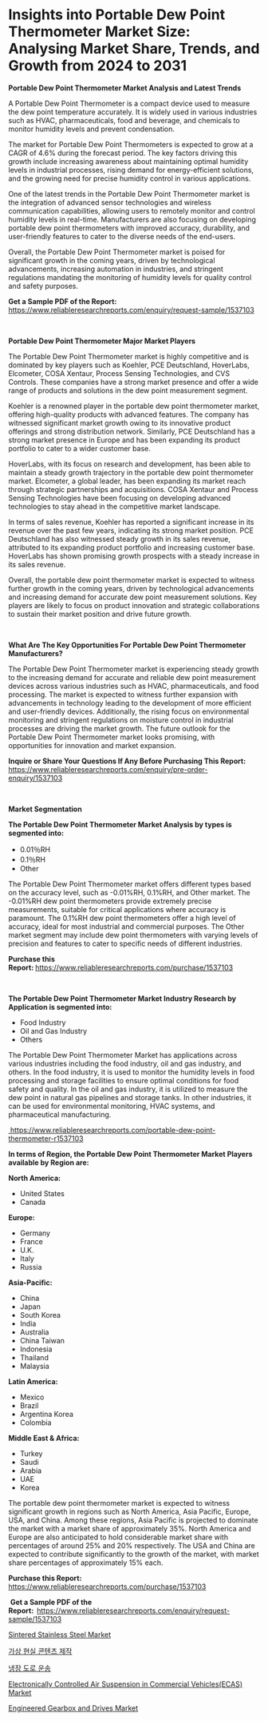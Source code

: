 <p><h1>Insights into Portable Dew Point Thermometer Market Size: Analysing Market Share, Trends, and Growth from 2024 to 2031</h1></p><p><strong>Portable Dew Point Thermometer Market Analysis and Latest Trends</strong></p>
<p><p>A Portable Dew Point Thermometer is a compact device used to measure the dew point temperature accurately. It is widely used in various industries such as HVAC, pharmaceuticals, food and beverage, and chemicals to monitor humidity levels and prevent condensation.</p><p>The market for Portable Dew Point Thermometers is expected to grow at a CAGR of 4.6% during the forecast period. The key factors driving this growth include increasing awareness about maintaining optimal humidity levels in industrial processes, rising demand for energy-efficient solutions, and the growing need for precise humidity control in various applications.</p><p>One of the latest trends in the Portable Dew Point Thermometer market is the integration of advanced sensor technologies and wireless communication capabilities, allowing users to remotely monitor and control humidity levels in real-time. Manufacturers are also focusing on developing portable dew point thermometers with improved accuracy, durability, and user-friendly features to cater to the diverse needs of the end-users.</p><p>Overall, the Portable Dew Point Thermometer market is poised for significant growth in the coming years, driven by technological advancements, increasing automation in industries, and stringent regulations mandating the monitoring of humidity levels for quality control and safety purposes.</p></p>
<p><strong>Get a Sample PDF of the Report:&nbsp;</strong> <a href="https://www.reliableresearchreports.com/enquiry/request-sample/1537103">https://www.reliableresearchreports.com/enquiry/request-sample/1537103</a></p>
<p>&nbsp;</p>
<p><strong>Portable Dew Point Thermometer Major Market Players</strong></p>
<p><p>The Portable Dew Point Thermometer market is highly competitive and is dominated by key players such as Koehler, PCE Deutschland, HoverLabs, Elcometer, COSA Xentaur, Process Sensing Technologies, and CVS Controls. These companies have a strong market presence and offer a wide range of products and solutions in the dew point measurement segment.</p><p>Koehler is a renowned player in the portable dew point thermometer market, offering high-quality products with advanced features. The company has witnessed significant market growth owing to its innovative product offerings and strong distribution network. Similarly, PCE Deutschland has a strong market presence in Europe and has been expanding its product portfolio to cater to a wider customer base.</p><p>HoverLabs, with its focus on research and development, has been able to maintain a steady growth trajectory in the portable dew point thermometer market. Elcometer, a global leader, has been expanding its market reach through strategic partnerships and acquisitions. COSA Xentaur and Process Sensing Technologies have been focusing on developing advanced technologies to stay ahead in the competitive market landscape.</p><p>In terms of sales revenue, Koehler has reported a significant increase in its revenue over the past few years, indicating its strong market position. PCE Deutschland has also witnessed steady growth in its sales revenue, attributed to its expanding product portfolio and increasing customer base. HoverLabs has shown promising growth prospects with a steady increase in its sales revenue.</p><p>Overall, the portable dew point thermometer market is expected to witness further growth in the coming years, driven by technological advancements and increasing demand for accurate dew point measurement solutions. Key players are likely to focus on product innovation and strategic collaborations to sustain their market position and drive future growth.</p></p>
<p>&nbsp;</p>
<p><strong>What Are The Key Opportunities For Portable Dew Point Thermometer Manufacturers?</strong></p>
<p><p>The Portable Dew Point Thermometer market is experiencing steady growth to the increasing demand for accurate and reliable dew point measurement devices across various industries such as HVAC, pharmaceuticals, and food processing. The market is expected to witness further expansion with advancements in technology leading to the development of more efficient and user-friendly devices. Additionally, the rising focus on environmental monitoring and stringent regulations on moisture control in industrial processes are driving the market growth. The future outlook for the Portable Dew Point Thermometer market looks promising, with opportunities for innovation and market expansion.</p></p>
<p><strong>Inquire or Share Your Questions If Any Before Purchasing This Report:</strong> <a href="https://www.reliableresearchreports.com/enquiry/pre-order-enquiry/1537103">https://www.reliableresearchreports.com/enquiry/pre-order-enquiry/1537103</a></p>
<p>&nbsp;</p>
<p><strong>Market Segmentation</strong></p>
<p><strong>The Portable Dew Point Thermometer Market Analysis by types is segmented into:</strong></p>
<p><ul><li>0.01％RH</li><li>0.1％RH</li><li>Other</li></ul></p>
<p><p>The Portable Dew Point Thermometer market offers different types based on the accuracy level, such as -0.01%RH, 0.1%RH, and Other market. The -0.01%RH dew point thermometers provide extremely precise measurements, suitable for critical applications where accuracy is paramount. The 0.1%RH dew point thermometers offer a high level of accuracy, ideal for most industrial and commercial purposes. The Other market segment may include dew point thermometers with varying levels of precision and features to cater to specific needs of different industries.</p></p>
<p><strong>Purchase this Report:&nbsp;</strong><a href="https://www.reliableresearchreports.com/purchase/1537103">https://www.reliableresearchreports.com/purchase/1537103</a></p>
<p>&nbsp;</p>
<p><strong>The Portable Dew Point Thermometer Market Industry Research by Application is segmented into:</strong></p>
<p><ul><li>Food Industry</li><li>Oil and Gas Industry</li><li>Others</li></ul></p>
<p><p>The Portable Dew Point Thermometer Market has applications across various industries including the food industry, oil and gas industry, and others. In the food industry, it is used to monitor the humidity levels in food processing and storage facilities to ensure optimal conditions for food safety and quality. In the oil and gas industry, it is utilized to measure the dew point in natural gas pipelines and storage tanks. In other industries, it can be used for environmental monitoring, HVAC systems, and pharmaceutical manufacturing.</p></p>
<p><a href="https://www.reliableresearchreports.com/portable-dew-point-thermometer-r1537103">&nbsp;https://www.reliableresearchreports.com/portable-dew-point-thermometer-r1537103</a></p>
<p><strong>In terms of Region, the Portable Dew Point Thermometer Market Players available by Region are:</strong></p>
<p>
    <p> <strong> North America: </strong>
        <ul>
            <li>United States</li>
            <li>Canada</li>
        </ul>
        </p> 
    <p> <strong> Europe: </strong>
        <ul>
            <li>Germany</li>
            <li>France</li>
            <li>U.K.</li>
            <li>Italy</li>
            <li>Russia</li>
        </ul>
        </p> 
    <p> <strong> Asia-Pacific: </strong>
        <ul>
            <li>China</li>
            <li>Japan</li>
            <li>South Korea</li>
            <li>India</li>
            <li>Australia</li>
            <li>China Taiwan</li>
            <li>Indonesia</li>
            <li>Thailand</li>
            <li>Malaysia</li>
        </ul>
        </p> 
    <p> <strong> Latin America: </strong>
        <ul>
            <li>Mexico</li>
            <li>Brazil</li>
            <li>Argentina Korea</li>
            <li>Colombia</li>
        </ul>
        </p> 
    <p> <strong> Middle East & Africa: </strong>
        <ul>
            <li>Turkey</li>
            <li>Saudi</li>
            <li>Arabia</li>
            <li>UAE</li>
            <li>Korea</li>
        </ul>
    </p>
    </p>
<p><p>The portable dew point thermometer market is expected to witness significant growth in regions such as North America, Asia Pacific, Europe, USA, and China. Among these regions, Asia Pacific is projected to dominate the market with a market share of approximately 35%. North America and Europe are also anticipated to hold considerable market share with percentages of around 25% and 20% respectively. The USA and China are expected to contribute significantly to the growth of the market, with market share percentages of approximately 15% each.</p></p>
<p><strong>Purchase this Report: </strong><a href="https://www.reliableresearchreports.com/purchase/1537103">https://www.reliableresearchreports.com/purchase/1537103</a></p>
<p>&nbsp;<strong>Get a Sample PDF of the Report:&nbsp;&nbsp;</strong><a href="https://www.reliableresearchreports.com/enquiry/request-sample/1537103">https://www.reliableresearchreports.com/enquiry/request-sample/1537103</a></p>
<p><strong></strong></p>
<p><p><a href="https://issuu.com/reportprime-2/docs/sintered-stainless-steel-market-size-2030.pptx">Sintered Stainless Steel Market</a></p><p><a href="https://github.com/vsr06p4p49/Market-Research-Report-List-1/blob/main/821072137279.md">가상 현실 콘텐츠 제작</a></p><p><a href="https://github.com/oajzkywllm460/Market-Research-Report-List-1/blob/main/828831537278.md">냉장 도로 운송</a></p><p><a href="https://github.com/jsmusil/Market-Research-Report-List-3/blob/main/electronically-controlled-air-suspension-in-commercial-vehiclesecas-market.md">Electronically Controlled Air Suspension in Commercial Vehicles(ECAS) Market</a></p><p><a href="https://github.com/yemakinde/Market-Research-Report-List-2/blob/main/engineered-gearbox-and-drives-market.md">Engineered Gearbox and Drives Market</a></p></p>